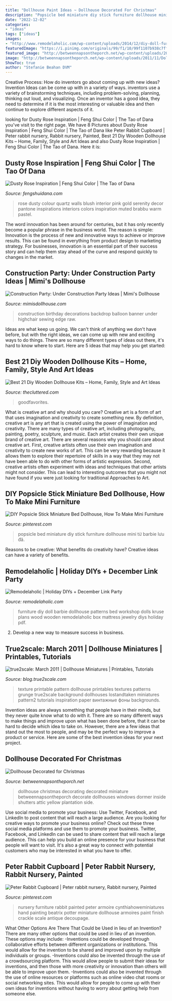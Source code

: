 ```yaml
---
title: "Dollhouse Paint Ideas ~ Dollhouse Decorated For Christmas"
description: "Popsicle bed miniature diy stick furniture dollhouse mini từ barbie lưu đã"
date: "2022-12-02"
categories:
- "ideas"
tags: ["ideas"]
images:
- "http://www.remodelaholic.com/wp-content/uploads/2014/12/diy-doll-furniture-Kruses-Workshop-via-@Remodelaholic.jpg"
featuredImage: "https://i.pinimg.com/originals/99/f1/10/99f1107b938c7ff7dc8405ec45831070.jpg"
featured_image: "http://betweennapsontheporch.net/wp-content/uploads/2011/11/Dollhouse1.jpg"
image: "http://betweennapsontheporch.net/wp-content/uploads/2011/11/Dollhouse1.jpg"
ShowToc: true
author: "Stefanie Beahan DVM"
---
```



Creative Process: How do inventors go about coming up with new ideas?
Invention Ideas can be come up with in a variety of ways. inventors use a variety of brainstorming techniques, including problem-solving, planning, thinking out loud, and visualizing. Once an inventor has a good idea, they need to determine if it is the most interesting or valuable idea and then continue to explore different aspects of it.

	

		
looking for Dusty Rose Inspiration | Feng Shui Color | The Tao of Dana you've visit to the right page. We have 8 Pictures about Dusty Rose Inspiration | Feng Shui Color | The Tao of Dana like Peter Rabbit Cupboard | Peter rabbit nursery, Rabbit nursery, Painted, Best 21 Diy Wooden Dollhouse Kits – Home, Family, Style and Art Ideas and also Dusty Rose Inspiration | Feng Shui Color | The Tao of Dana. Here it is:
		
    
## Dusty Rose Inspiration | Feng Shui Color | The Tao Of Dana

<img loading=lazy src="http://www.fengshuidana.com/wp-content/uploads/2015/04/c11e16faefce80f8490599ffc1fbef7a.jpg" onerror="this.onerror=null;this.src='https://tse2.mm.bing.net/th?id=OIP.YOY0Q6sLbjLpDDOV0VMLcwHaLH&amp;pid=15.1';" alt="Dusty Rose Inspiration | Feng Shui Color | The Tao of Dana">

_Source: fengshuidana.com_

>rose dusty colour quartz walls blush interior pink gold serenity decor pantone inspirations interiors colors inspiration muted brabbu warm pastel. 

	

The word innovation has been around for centuries, but it has only recently become a popular phrase in the business world. The reason is simple: Innovation is the process of new and innovative ways to achieve or improve results. This can be found in everything from product design to marketing strategy. For businesses, innovation is an essential part of their success story and can help them stay ahead of the curve and respond quickly to changes in the market.

    
## Construction Party: Under Construction Party Ideas | Mimi&#039;s Dollhouse

<img loading=lazy src="http://mimisdollhouse.com/wp-content/uploads/2013/04/balloon-backdrop-600x800.jpg" onerror="this.onerror=null;this.src='https://tse3.mm.bing.net/th?id=OIP.QdS5y8ihYUqC2B_jVtIT2wHaJ4&amp;pid=15.1';" alt="Construction Party: Under Construction Party Ideas | Mimi&#039;s Dollhouse">

_Source: mimisdollhouse.com_

>construction birthday decorations backdrop balloon banner under highchair sewing edge raw. 

	

Ideas are what keep us going. We can't think of anything we don't have before, but with the right ideas, we can come up with new and exciting ways to do things. There are so many different types of ideas out there, it's hard to know where to start. Here are 5 ideas that may help you get started: 

    
## Best 21 Diy Wooden Dollhouse Kits – Home, Family, Style And Art Ideas

<img loading=lazy src="https://thecluttered.com/wp-content/uploads/2020/10/diy-wooden-dollhouse-kits-luxury-new-kits-diy-wooden-dollhouse-miniature-doll-houses-cover-of-diy-wooden-dollhouse-kits.jpg" onerror="this.onerror=null;this.src='https://tse4.mm.bing.net/th?id=OIP.8pmBwFzHiJ4vZWzUvZ7yVgHaHa&amp;pid=15.1';" alt="Best 21 Diy Wooden Dollhouse Kits – Home, Family, Style and Art Ideas">

_Source: thecluttered.com_

>goodfavorites. 

	

What is creative art and why should you care?
Creative art is a form of art that uses imagination and creativity to create something new. By definition, creative art is any art that is created using the power of imagination and creativity. There are many types of creative art, including photography, painting, poetry, sculpture, and music. Each artist creates their own unique brand of creative art.
There are several reasons why you should care about creative art. First, creative artists often use their own imagination and creativity to create new works of art. This can be very rewarding because it allows them to explore their repertoire of skills in a way that they may not have been able to do with other forms of artistic expression. Second, creative artists often experiment with ideas and techniques that other artists might not consider. This can lead to interesting outcomes that you might not have found if you were just looking for traditional Approaches to Art.

    
## DIY Popsicle Stick Miniature Bed Dollhouse, How To Make Mini Furniture

<img loading=lazy src="https://i.pinimg.com/originals/99/f1/10/99f1107b938c7ff7dc8405ec45831070.jpg" onerror="this.onerror=null;this.src='https://tse1.mm.bing.net/th?id=OIP.wK-B1gONIiwSzlu3VUeuSgHaEK&amp;pid=15.1';" alt="DIY Popsicle Stick Miniature Bed Dollhouse, How To Make Mini Furniture">

_Source: pinterest.com_

>popsicle bed miniature diy stick furniture dollhouse mini từ barbie lưu đã. 

	

Reasons to be creative: What benefits do creativity have?
Creative ideas can have a variety of benefits.

    
## Remodelaholic | Holiday DIYs + December Link Party

<img loading=lazy src="http://www.remodelaholic.com/wp-content/uploads/2014/12/diy-doll-furniture-Kruses-Workshop-via-@Remodelaholic.jpg" onerror="this.onerror=null;this.src='https://tse2.mm.bing.net/th?id=OIP.Mnu43yd4WDAI0M6bcohaNwHaF0&amp;pid=15.1';" alt="Remodelaholic | Holiday DIYs + December Link Party">

_Source: remodelaholic.com_

>furniture diy doll barbie dollhouse patterns bed workshop dolls kruse plans wood wooden remodelaholic box mattress jewelry diys holiday pdf. 

	

2. Develop a new way to measure success in business.

    
## True2scale: March 2011 | Dollhouse Miniatures | Printables, Tutorials

<img loading=lazy src="http://4.bp.blogspot.com/-SoB3amIq26E/TZC3Fa2niDI/AAAAAAAAAhw/EH_QzsgJR-c/s1600/pattern2.jpeg" onerror="this.onerror=null;this.src='https://tse3.mm.bing.net/th?id=OIP.SuCEJcW5nk8F7Lz1Uv2KNQHaKp&amp;pid=15.1';" alt="true2scale: March 2011 | Dollhouse Miniatures | Printables, Tutorials">

_Source: blog.true2scale.com_

>texture printable pattern dollhouse printables textures patterns grunge true2scale background dollhouses lostandtaken miniatures pattern2 tutorials inspiration paper винтажные фоны backgrounds. 

	

Invention ideas are always something that people have in their minds, but they never quite know what to do with it. There are so many different ways to make things and improve upon what has been done before, that it can be hard to decide which idea to take on. However, there are a few ideas that stand out the most to people, and may be the perfect way to improve a product or service. Here are some of the best invention ideas for your next project.

    
## Dollhouse Decorated For Christmas

<img loading=lazy src="http://betweennapsontheporch.net/wp-content/uploads/2011/11/Dollhouse1.jpg" onerror="this.onerror=null;this.src='https://tse3.mm.bing.net/th?id=OIP.8A7Co9X0xoM6ZnJYdRk_sQHaJ4&amp;pid=15.1';" alt="Dollhouse Decorated for Christmas">

_Source: betweennapsontheporch.net_

>dollhouse christmas decorating decorated miniature betweennapsontheporch decorate dollhouses windows dormer inside shutters attic yellow plantation side. 

	

Use social media to promote your business: Use Twitter, Facebook, and LinkedIn to post content that will reach a large audience.
Are you looking for creative ways to promote your business online? Check out these three social media platforms and use them to promote your business. Twitter, Facebook, and LinkedIn can be used to share content that will reach a large audience. This can help you build an online presence for your business that people will want to visit. It's also a great way to connect with potential customers who may be interested in what you have to offer.

    
## Peter Rabbit Cupboard | Peter Rabbit Nursery, Rabbit Nursery, Painted

<img loading=lazy src="https://i.pinimg.com/736x/18/e5/9a/18e59a1607e1d30e5ba0569cd6ccfbcd--nursery-armoire-nursery-furniture.jpg" onerror="this.onerror=null;this.src='https://tse4.mm.bing.net/th?id=OIP.BsTJCPDKAQuPSkmfPvv7NQCiEs&amp;pid=15.1';" alt="Peter Rabbit Cupboard | Peter rabbit nursery, Rabbit nursery, Painted">

_Source: pinterest.com_

>nursery furniture rabbit painted peter armoire cynthiahoweminiatures hand painting beatrix potter miniature dollhouse armoires paint finish crackle scale antique decoupage. 

	

What Other Options Are There That Could be Used in lieu of an Invention?
There are many other options that could be used in lieu of an invention. These options may include: 
-Inventions could be developed through collaborative efforts between different organizations or institutions. This would allow for the invention to be shared and improved upon by multiple individuals or groups. 
-Inventions could also be invented through the use of a crowdsourcing platform. This would allow people to submit their ideas for inventions, and then those with more creativity or innovation than others will be able to improve upon them. 
-Inventions could also be invented through the use of online resources or platforms such as online video chat rooms or social networking sites. This would allow for people to come up with their own ideas for inventions without having to worry about getting help from someone else.

